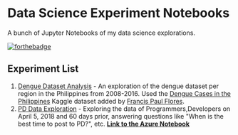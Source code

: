 # Data Science Experiment Notebooks
A bunch of Jupyter Notebooks of my data science explorations.

[![forthebadge](https://forthebadge.com/images/badges/built-with-love.svg)](https://forthebadge.com)

## Experiment List
1. [Dengue Dataset Analysis](https://nbviewer.jupyter.org/github/johnpaulada/datascience-experiment-notebooks/blob/master/Dengue/Dengue.ipynb) - An exploration of the dengue dataset per region in the Philippines from 2008-2016. Used the [Dengue Cases in the Philippines](https://www.kaggle.com/grosvenpaul/dengue-cases-in-the-philippines) Kaggle dataset added by [Francis Paul Flores](https://www.kaggle.com/grosvenpaul).
2. [PD Data Exploration](http://nbviewer.jupyter.org/github/johnpaulada/datascience-experiment-notebooks/blob/master/PD%20Data%20Exploration.ipynb) - Exploring the data of Programmers,Developers on April 5, 2018 and 60 days prior, answering questions like "When is the best time to post to PD?", etc. __[Link to the Azure Notebook](https://experiments-johnpaulada.notebooks.azure.com/nb/notebooks/PD%20Data%20Exploration.ipynb)__